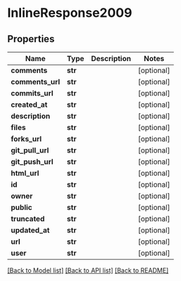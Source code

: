 # InlineResponse2009

## Properties
Name | Type | Description | Notes
------------ | ------------- | ------------- | -------------
**comments** | **str** |  | [optional] 
**comments_url** | **str** |  | [optional] 
**commits_url** | **str** |  | [optional] 
**created_at** | **str** |  | [optional] 
**description** | **str** |  | [optional] 
**files** | **str** |  | [optional] 
**forks_url** | **str** |  | [optional] 
**git_pull_url** | **str** |  | [optional] 
**git_push_url** | **str** |  | [optional] 
**html_url** | **str** |  | [optional] 
**id** | **str** |  | [optional] 
**owner** | **str** |  | [optional] 
**public** | **str** |  | [optional] 
**truncated** | **str** |  | [optional] 
**updated_at** | **str** |  | [optional] 
**url** | **str** |  | [optional] 
**user** | **str** |  | [optional] 

[[Back to Model list]](../README.md#documentation-for-models) [[Back to API list]](../README.md#documentation-for-api-endpoints) [[Back to README]](../README.md)

